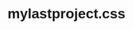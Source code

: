 # mylastproject.css

<!DOCTYPE html>
<html lang="en">
  <head>
    <title>CSS From Struggles to Success! </title>
    <meta charset="utf-8">
    <meta name="Join my Spa of Dreams"
          content="width=device-width,initial-scale=10">
    <style>
      *{
      
      box-sizing:border-box;
      }
      
      
      body {
      font-family: Italia,Helvetica, Sans-Serif;
      }
      <h1>"Life is so Precious!"
      <p>
      The seeds that you plan today will be the fruits of your own sustance, let's stop suffering: I do not condemn any hard circunstances...Right now, all I ask for you fair support, offer me just a click here:"My Spa of Dreams!"
      <button type="Ringmybell"
      onclick="myFunction()"Ringmybell"</button>
      
      <h1>
      <p id="SHOWTOBY1818 our, "Spa of Success!"</f1>
      
      <script>
      function myFunction() {
      <button type="RingmyBell!" onclick="RingmyBell()"try it</button>
      document.getElementByld ("Would you like to join me?").inner HTML= "Ring my Bell!"
      }
      
      
      
      <h2> Html iframes</H2>
      <P>The problem is education, if you haven't finished High School, do it!...If you would like to train for a career, go                    to:bmcc.cuny.edu/MEOC/
      "The future is only in our own hands.  Let's work harder to spread love every minute. Let's enjoy good readings, meditation, music and why not to enroll certification programs that will prepar all to be better citizens. Our future is not in the hands of any political, religion believes, or miracles from no one than our own efforts and discipline.  I will keep ideas to enjoy our free time a little more productive. :>
      "Ring my Bell!".."Th Spa of Success!". NYC'</p>
      <iframe src=Ringmy
      
      
      
      
      </body>
      </html>
      */Style the header*/
      
      header {
      background-color:#333;
      pading:50px;
      text-align:center;
      fons-size:70px
      color:yellow;
      }
      
      /* Container for flexboxes */
      section{
      display:-webkit-flex;
      display:flex
      }\/* Style the list inside the menu*/
      nav ul{\list-style-type: "Ring my Bell";
      padding:20;
      
      
      
      
